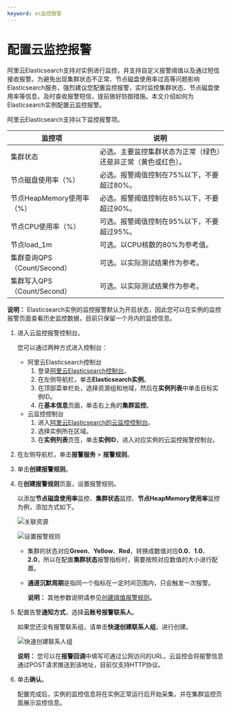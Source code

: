 ```yaml
---
keyword: es监控报警
---
```


# 配置云监控报警

阿里云Elasticsearch支持对实例进行监控，并支持自定义报警阈值以及通过短信接收报警。为避免出现集群状态不正常、节点磁盘使用率过高等问题影响Elasticsearch服务，强烈建议您配置监控报警，实时监控集群状态、节点磁盘使用率等信息，及时查收报警短信，提前做好防御措施。本文介绍如何为Elasticsearch实例配置云监控报警。

阿里云Elasticsearch支持以下监控报警项。

|监控项|说明|
|---|--|
|集群状态|必选。主要监控集群状态为正常（绿色）还是非正常（黄色或红色）。|
|节点磁盘使用率（%）|必选。报警阈值控制在75%以下，不要超过80%。|
|节点HeapMemory使用率（%）|必选。报警阈值控制在85%以下，不要超过90%。|
|节点CPU使用率（%）|可选。报警阈值控制在95%以下，不要超过95%。|
|节点load\_1m|可选。以CPU核数的80%为参考值。|
|集群查询QPS（Count/Second）|可选。以实际测试结果作为参考。|
|集群写入QPS（Count/Second）|可选。以实际测试结果作为参考。|

**说明：** Elasticsearch实例的监控报警默认为开启状态，因此您可以在实例的监控报警页面查看历史监控数据，目前只保留一个月内的监控信息。

1.  进入云监控报警控制台。

    您可以通过两种方式进入控制台：

    -   阿里云Elasticsearch控制台
        1.  登录[阿里云Elasticsearch控制台](https://elasticsearch.console.aliyun.com/#/home)。
        2.  在左侧导航栏，单击**Elasticsearch实例**。
        3.  在顶部菜单栏处，选择资源组和地域，然后在**实例列表**中单击目标实例ID。
        4.  在**基本信息**页面，单击右上角的**集群监控**。
    -   云监控控制台
        1.  进入[阿里云Elasticsearch的云监控控制台](https://cloudmonitor.console.aliyun.com/#/cloud/buckets/elasticsearch/)。
        2.  选择实例所在区域。
        3.  在**实例列表**页签，单击**实例ID**，进入对应实例的云监控报警控制台。
2.  在左侧导航栏，单击**报警服务** \> **报警规则**。

3.  单击**创建报警规则**。

4.  在**创建报警规则**页面，设置报警规则。

    以添加**节点磁盘使用率**监控、**集群状态**监控、**节点HeapMemory使用率**监控为例，添加方式如下。

    ![关联资源](../images/p39986.png "关联资源")

    ![设置报警规则](../images/p39987.png "设置报警规则")

    -   集群的状态对应**Green**、**Yellow**、**Red**，转换成数值对应**0.0**、**1.0**、**2.0**，所以在配置**集群状态**报警指标时，需要按照对应数值的大小进行配置。
    -   **通道沉默周期**是指同一个指标在一定时间范围内，只会触发一次报警。

        **说明：** 其他参数说明请参见[创建阈值报警规则](/intl.zh-CN/报警服务/报警规则/创建阈值报警规则.md)。

5.  配置告警**通知方式**，选择**云账号报警联系人**。

    如果您还没有报警联系组，请单击**快速创建联系人组**，进行创建。

    ![快速创建联系人组](https://static-aliyun-doc.oss-accelerate.aliyuncs.com/assets/img/zh-CN/6335001061/p39988.png)

    **说明：** 您可以在**报警回调**中填写可通过公网访问的URL，云监控会将报警信息通过POST请求推送到该地址，目前仅支持HTTP协议。

6.  单击**确认**。

    配置完成后，实例的监控信息将在实例正常运行后开始采集，并在集群监控页面展示监控信息。


